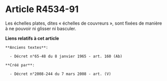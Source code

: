 # Article R4534-91

Les échelles plates, dites « échelles de couvreurs », sont fixées de manière à ne pouvoir ni glisser ni basculer.

**Liens relatifs à cet article**

	**Anciens textes**:

	  - Décret n°65-48 du 8 janvier 1965 - art. 160 (Ab)

	**Créé par**:

	  - Décret n°2008-244 du 7 mars 2008 - art. (V)
